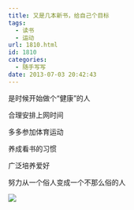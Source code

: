 ```yaml
---
title: 又是几本新书，给自己个目标
tags:
  - 读书
  - 运动
url: 1810.html
id: 1810
categories:
  - 随手写写
date: 2013-07-03 20:42:43
---
```


是时候开始做个“健康”的人

合理安排上网时间

多多参加体育运动

养成看书的习惯

广泛培养爱好

努力从一个俗人变成一个不那么俗的人

![](http://ww3.sinaimg.cn/large/6d1c4ea2jw1e69wtsttdoj20e60fpwfs.jpg)